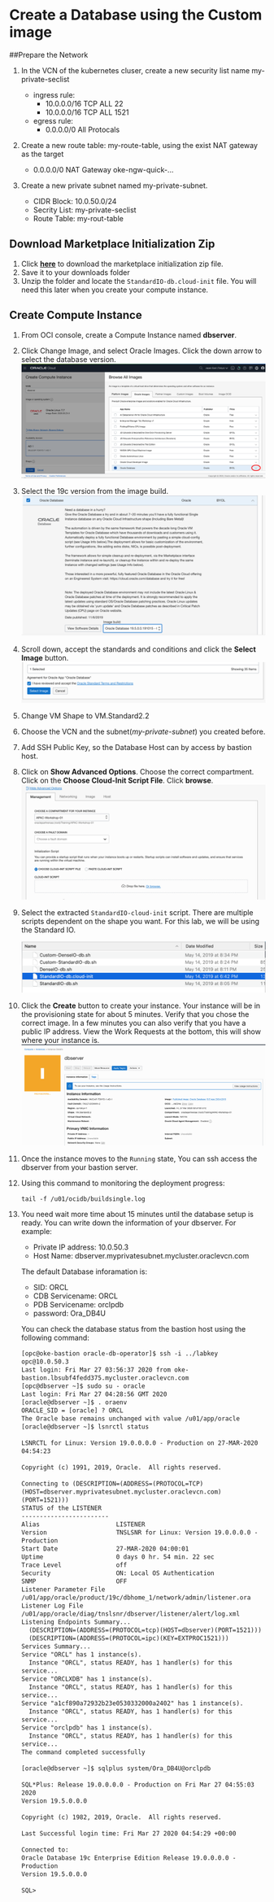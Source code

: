 # Create a Database using the Custom image

##Prepare the Network

1. In the VCN of the kubernetes cluser, create a new security list name my-private-seclist

   - ingress rule:
     - 10.0.0.0/16 TCP ALL 22
     - 10.0.0.0/16 TCP ALL 1521
   - egress rule:
     - 0.0.0.0/0 All Protocals

2. Create a new route table: my-route-table, using the exist NAT gateway as the target

   - 0.0.0.0/0 	NAT Gateway	oke-ngw-quick-...

3. Create a new private subnet named my-private-subnet.

   - CIDR Block: 10.0.50.0/24
   - Secrity List: my-private-seclist
   - Route Table: my-rout-table

   

## Download Marketplace Initialization Zip

1. Click [**here**](https://community.oracle.com/servlet/JiveServlet/download/1031489-6-462822/oci-db-app-script-examples.zip) to download the marketplace initialization zip file.
2. Save it to your downloads folder
3. Unzip the folder and locate the `StandardIO-db.cloud-init` file. You will need this later when you create your compute instance.



## Create Compute Instance

1. From OCI console, create a Compute Instance named **dbserver**.

2. Click Change Image, and select Oracle Images. Click the down arrow to select the database version.![image-20200327113751359](img/image-20200327113751359.png)

3. Select the 19c version from the image build.<img src="img/image-20200327113859165.png" alt="image-20200327113859165" style="zoom:50%;" />

4. Scroll down, accept the standards and conditions and click the **Select Image** button.![image-20200327114104402](img/image-20200327114104402.png)

5. Change VM Shape to VM.Standard2.2

6. Choose the VCN and the subnet(*my-private-subnet*) you created before.

7. Add SSH Public Key, so the Database Host can by access by bastion host.

8. Click on **Show Advanced Options**. Choose the correct compartment. Click on the **Choose Cloud-Init Script File**. Click **browse**.![image-20200327114627886](img/image-20200327114627886.png)

9. Select the extracted `StandardIO-cloud-init` script. There are multiple scripts dependent on the shape you want. For this lab, we will be using the Standard IO.

   <img src="img/image-20200327114942460.png" alt="image-20200327114942460" style="zoom:50%;" />

10. Click the **Create** button to create your instance. Your instance will be in the provisioning state for about 5 minutes. Verify that you chose the correct image. In a few minutes you can also verify that you have a public IP address. View the Work Requests at the bottom, this will show where your instance is.![image-20200327115120107](img/image-20200327115120107.png)

11. Once the instance moves to the `Running` state, You can ssh access the dbserver from your bastion server.

12. Using this command to monitoring the deployment progress:

    ```
    tail -f /u01/ocidb/buildsingle.log
    ```

     

13. You need wait more time about 15 minutes until the database setup is ready. You can write down the information of your dbserver. For example:

    - Private IP address: 10.0.50.3
    - Host Name: dbserver.myprivatesubnet.mycluster.oraclevcn.com

    The default Database inforamation is:

    - SID: ORCL
    - CDB Servicename: ORCL
    - PDB Servicename: orclpdb
    - password: Ora_DB4U

    You can check  the database status from the bastion host using the following command:

    ```
    [opc@oke-bastion oracle-db-operator]$ ssh -i ../labkey opc@10.0.50.3
    Last login: Fri Mar 27 03:56:37 2020 from oke-bastion.lbsubf4fedd375.mycluster.oraclevcn.com
    [opc@dbserver ~]$ sudo su - oracle
    Last login: Fri Mar 27 04:28:56 GMT 2020
    [oracle@dbserver ~]$ . oraenv
    ORACLE_SID = [oracle] ? ORCL
    The Oracle base remains unchanged with value /u01/app/oracle
    [oracle@dbserver ~]$ lsnrctl status
    
    LSNRCTL for Linux: Version 19.0.0.0.0 - Production on 27-MAR-2020 04:54:23
    
    Copyright (c) 1991, 2019, Oracle.  All rights reserved.
    
    Connecting to (DESCRIPTION=(ADDRESS=(PROTOCOL=TCP)(HOST=dbserver.myprivatesubnet.mycluster.oraclevcn.com)(PORT=1521)))
    STATUS of the LISTENER
    ------------------------
    Alias                     LISTENER
    Version                   TNSLSNR for Linux: Version 19.0.0.0.0 - Production
    Start Date                27-MAR-2020 04:00:01
    Uptime                    0 days 0 hr. 54 min. 22 sec
    Trace Level               off
    Security                  ON: Local OS Authentication
    SNMP                      OFF
    Listener Parameter File   /u01/app/oracle/product/19c/dbhome_1/network/admin/listener.ora
    Listener Log File         /u01/app/oracle/diag/tnslsnr/dbserver/listener/alert/log.xml
    Listening Endpoints Summary...
      (DESCRIPTION=(ADDRESS=(PROTOCOL=tcp)(HOST=dbserver)(PORT=1521)))
      (DESCRIPTION=(ADDRESS=(PROTOCOL=ipc)(KEY=EXTPROC1521)))
    Services Summary...
    Service "ORCL" has 1 instance(s).
      Instance "ORCL", status READY, has 1 handler(s) for this service...
    Service "ORCLXDB" has 1 instance(s).
      Instance "ORCL", status READY, has 1 handler(s) for this service...
    Service "a1cf890a72932b23e0530332000a2402" has 1 instance(s).
      Instance "ORCL", status READY, has 1 handler(s) for this service...
    Service "orclpdb" has 1 instance(s).
      Instance "ORCL", status READY, has 1 handler(s) for this service...
    The command completed successfully
    
    [oracle@dbserver ~]$ sqlplus system/Ora_DB4U@orclpdb
    
    SQL*Plus: Release 19.0.0.0.0 - Production on Fri Mar 27 04:55:03 2020
    Version 19.5.0.0.0
    
    Copyright (c) 1982, 2019, Oracle.  All rights reserved.
    
    Last Successful login time: Fri Mar 27 2020 04:54:29 +00:00
    
    Connected to:
    Oracle Database 19c Enterprise Edition Release 19.0.0.0.0 - Production
    Version 19.5.0.0.0
    
    SQL> 
    ```

    

